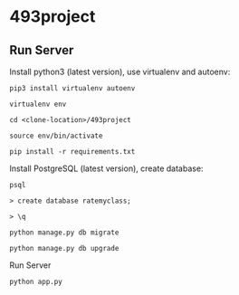 # 493project

## Run Server

Install python3 (latest version), use virtualenv and autoenv:
```
pip3 install virtualenv autoenv

virtualenv env

cd <clone-location>/493project

source env/bin/activate

pip install -r requirements.txt
```

Install PostgreSQL (latest version), create database:
```
psql

> create database ratemyclass;

> \q

python manage.py db migrate

python manage.py db upgrade
```

Run Server
```
python app.py
```
